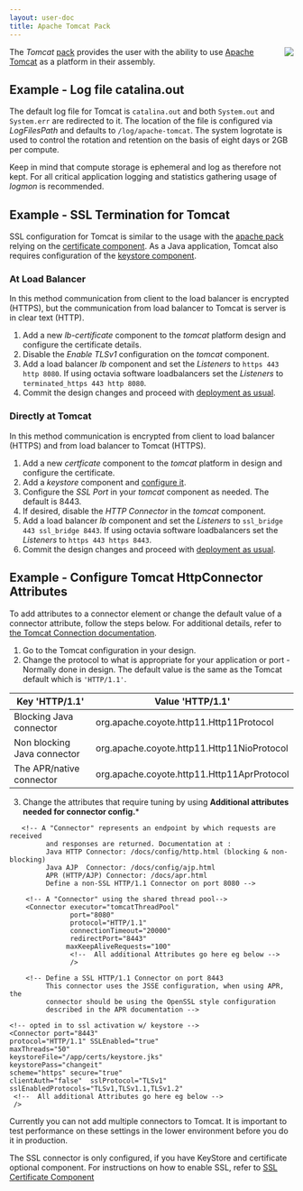 ```yaml
---
layout: user-doc
title: Apache Tomcat Pack
---
```


<img src="/assets/img/logos/integrations/tomcat.png" align="right"/>

The _Tomcat_ [pack](./packs.html) provides the user with the ability to use [Apache Tomcat](http://tomcat.apache.org/)
as a platform in their assembly.


## Example -  Log file catalina.out

The default log file for Tomcat is `catalina.out` and both `System.out` and `System.err`  are redirected to it. The location
of the file is configured via _LogFilesPath_ and defaults to `/log/apache-tomcat`. The system logrotate is used to control
the rotation and retention on the basis of eight days or 2GB per compute. 

Keep in mind that compute storage is ephemeral and log as therefore not kept. For all critical application logging and
statistics gathering usage of _logmon_ is recommended.

## Example - SSL Termination for Tomcat 

SSL configuration for Tomcat is similar to the usage with the [apache pack](./apache-http-server-pack.html) relying on 
the [certificate component](./ssl-certificate-component.html). As a Java application, Tomcat also requires configuration
of the [keystore component](./keystore-component.html).

### At Load Balancer

In this method communication from client to the load balancer is encrypted (HTTPS), but the communication from load 
balancer to Tomcat is server is in clear text (HTTP).

1. Add a new _lb-certificate_ component to the _tomcat_ platform design and configure the certificate details.
2. Disable the _Enable TLSv1_ configuration on the _tomcat_ component.
3. Add a load balancer _lb_ component and set the _Listeners_ to `https 443 http 8080`.
   If using octavia software loadbalancers set the _Listeners_ to `terminated_https 443 http 8080`.
4. Commit the design changes and proceed with [deployment as usual](./components.html).

### Directly at Tomcat 

In this method communication is encrypted from client to load balancer (HTTPS) and from load balancer to Tomcat (HTTPS).

1. Add a new _certficate_ component to the _tomcat_ platform in design and configure the certificate.
2. Add a _keystore_ component and [configure it](./keystore-component.html).
3. Configure the _SSL Port_ in your _tomcat_ component as needed. The default is 8443.
4. If desired, disable the _HTTP Connector_ in the _tomcat_ component.
5. Add a load balancer _lb_ component and set the _Listeners_ to `ssl_bridge 443 ssl_bridge 8443`.
   If using octavia software loadbalancers set the _Listeners_ to `https 443 https 8443`.
6. Commit the design changes and proceed with [deployment as usual](./components.html).

## Example - Configure Tomcat HttpConnector Attributes

To add attributes to a connector element or change the default value of a connector attribute, follow the steps below.
For additional details, refer to 
[the Tomcat Connection documentation](http://tomcat.apache.org/tomcat-7.0-doc/config/http.html").

1. Go to the Tomcat configuration in your design.
2. Change the protocol to what is appropriate for your application or port - Normally done in design. The default value is the same as the Tomcat default which is `'HTTP/1.1'`.

|Key 'HTTP/1.1'                 | Value 'HTTP/1.1'                            |
|-------------------------------|---------------------------------------------|
|Blocking Java connector        |   org.apache.coyote.http11.Http11Protocol   |
|Non blocking Java connector    |   org.apache.coyote.http11.Http11NioProtocol|
|The APR/native connector       |   org.apache.coyote.http11.Http11AprProtocol|

3. Change the attributes that require tuning by using **Additional attributes needed for connector config.***

```
   <!-- A "Connector" represents an endpoint by which requests are received
         and responses are returned. Documentation at :
         Java HTTP Connector: /docs/config/http.html (blocking & non-blocking)
         Java AJP  Connector: /docs/config/ajp.html
         APR (HTTP/AJP) Connector: /docs/apr.html
         Define a non-SSL HTTP/1.1 Connector on port 8080 -->

    <!-- A "Connector" using the shared thread pool-->
    <Connector executor="tomcatThreadPool"
               port="8080"
               protocol="HTTP/1.1"
               connectionTimeout="20000"
               redirectPort="8443"
              maxKeepAliveRequests="100"
               <!--  All additional Attributes go here eg below -->
               />

    <!-- Define a SSL HTTP/1.1 Connector on port 8443
         This connector uses the JSSE configuration, when using APR, the
         connector should be using the OpenSSL style configuration
         described in the APR documentation -->

<!-- opted in to ssl activation w/ keystore -->
<Connector port="8443"
protocol="HTTP/1.1" SSLEnabled="true"
maxThreads="50"
keystoreFile="/app/certs/keystore.jks"
keystorePass="changeit"
scheme="https" secure="true"
clientAuth="false"  sslProtocol="TLSv1" sslEnabledProtocols="TLSv1,TLSv1.1,TLSv1.2"
 <!--  All additional Attributes go here eg below -->
 />
```

Currently you can not add multiple connectors to Tomcat. It is important to test performance on these settings in the lower environment before you do it in production.

The SSL connector is only configured, if you have KeyStore and certificate optional component. For instructions on how to enable SSL, refer to <a href="/user/design/ssl-certificate-component.html">SSL Certificate Component</a>
